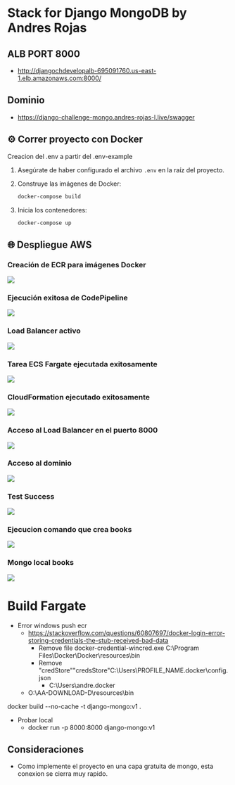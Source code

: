 # Stack for Django MongoDB by Andres Rojas



## ALB PORT 8000
- http://djangochdevelopalb-695091760.us-east-1.elb.amazonaws.com:8000/

## Dominio
- https://django-challenge-mongo.andres-rojas-l.live/swagger


## ⚙️ Correr proyecto con Docker

Creacion del .env a partir del .env-example


1. Asegúrate de haber configurado el archivo `.env` en la raíz del proyecto.

2. Construye las imágenes de Docker:
   ```bash
   docker-compose build
   ```

3. Inicia los contenedores:
   ```bash
   docker-compose up
   ```


## 🌐 Despliegue AWS

### Creación de ECR para imágenes Docker
![](images/deployment/creation_images_ecr.png)

### Ejecución exitosa de CodePipeline
![](images/aws/cluster_and_service_running_ecs_aws.png)

### Load Balancer activo
![](images/aws/creacion_load_balancer.png)

### Tarea ECS Fargate ejecutada exitosamente
![](images/aws/cluster_and_service_running_ecs_aws.png)

### CloudFormation ejecutado exitosamente
![](images/aws/cloudformation_success.png)

### Acceso al Load Balancer en el puerto 8000
![](images/aws/access_load_balancer_8000.png)


### Acceso al dominio
![](images/aws/domain_swagger.png)

### Test Success
![](images/require/test_success.png)


### Ejecucion comando que crea books
![](images/require/command_create_books.png)

### Mongo local books
![](images/require/mongo_local.png)

# Build Fargate

- Error windows push ecr
    - https://stackoverflow.com/questions/60807697/docker-login-error-storing-credentials-the-stub-received-bad-data
        - Remove file docker-credential-wincred.exe C:\Program Files\Docker\Docker\resources\bin
        - Remove "credStore""credsStore"C:\Users\PROFILE_NAME\.docker\config.json
            - C:\Users\andre\.docker
    - O:\AA-DOWNLOAD-D\resources\bin


docker build --no-cache -t django-mongo:v1 .

- Probar local
    - docker run -p 8000:8000 django-mongo:v1



## Consideraciones

- Como implemente el proyecto en una capa gratuita de mongo, esta conexion se cierra muy rapido.

